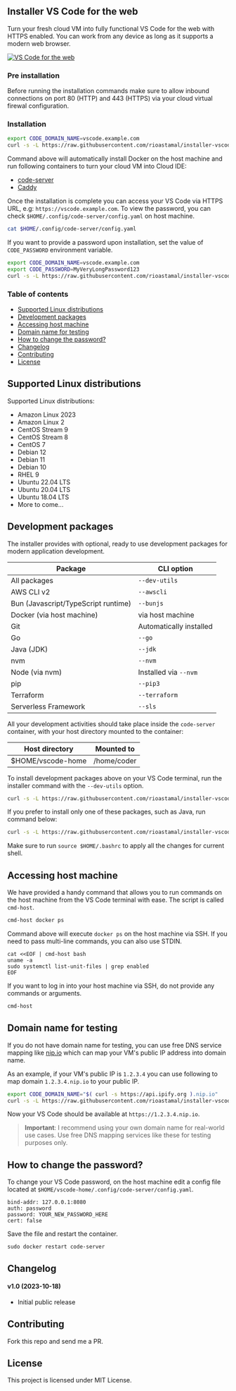 ## Installer VS Code for the web

Turn your fresh cloud VM into fully functional VS Code for the web with HTTPS enabled. You can work from any device as long as it supports a modern web browser.

[![VS Code for the web](https://github-production-user-asset-6210df.s3.amazonaws.com/469847/275779903-a1b52a3a-6dd7-4b6a-a754-3071fb662ac5.jpg)](https://github-production-user-asset-6210df.s3.amazonaws.com/469847/275777169-60a3fe97-3296-479a-a772-4c0649ff794b.png)

### Pre installation

Before running the installation commands make sure to allow inbound connections on port 80 (HTTP) and 443 (HTTPS) via your cloud virtual firewal configuration.

### Installation

```sh
export CODE_DOMAIN_NAME=vscode.example.com
curl -s -L https://raw.githubusercontent.com/rioastamal/installer-vscode-for-web/main/install.sh | bash -s -- --core
```

Command above will automatically install Docker on the host machine and run following containers to turn your cloud VM into Cloud IDE:

- [code-server](https://github.com/coder/code-server)
- [Caddy](https://caddyserver.com/)

Once the installation is complete you can access your VS Code via HTTPS URL, e.g: `https://vscode.example.com`. To view the password, you can check `$HOME/.config/code-server/config.yaml` on host machine.

```sh
cat $HOME/.config/code-server/config.yaml
```

If you want to provide a password upon installation, set the value of `CODE_PASSWORD` environment variable.

```sh
export CODE_DOMAIN_NAME=vscode.example.com
export CODE_PASSWORD=MyVeryLongPassword123
curl -s -L https://raw.githubusercontent.com/rioastamal/installer-vscode-for-web/main/install.sh | bash -s -- --core
```

### Table of contents

- [Supported Linux distributions](#supported-linux-distributions)
- [Development packages](#development-packages)
- [Accessing host machine](#accessing-host-machine)
- [Domain name for testing](#domain-name-for-testing)
- [How to change the password?](#how-to-change-the-password)
- [Changelog](#changelog)
- [Contributing](#contributing)
- [License](#license)

## Supported Linux distributions

Supported Linux distributions:

- Amazon Linux 2023
- Amazon Linux 2
- CentOS Stream 9 
- CentOS Stream 8
- CentOS 7
- Debian 12
- Debian 11
- Debian 10
- RHEL 9
- Ubuntu 22.04 LTS
- Ubuntu 20.04 LTS
- Ubuntu 18.04 LTS
- More to come...

## Development packages

The installer provides with optional, ready to use development packages for modern application development.

Package | CLI option
--------|-----------
All packages | `--dev-utils`
AWS CLI v2 | `--awscli`
Bun (Javascript/TypeScript runtime) | `--bunjs`
Docker (via host machine) | via host machine
Git | Automatically installed
Go | `--go`
Java (JDK) | `--jdk`
nvm | `--nvm`
Node (via nvm) | Installed via `--nvm`
pip | `--pip3`
Terraform | `--terraform`
Serverless Framework | `--sls`

All your development activities should take place inside the `code-server` container, with your host directory mounted to the container:

Host directory | Mounted to
---------------|-----------
$HOME/vscode-home | /home/coder

To install development packages above on your VS Code terminal, run the installer command with the `--dev-utils` option.

```sh
curl -s -L https://raw.githubusercontent.com/rioastamal/installer-vscode-for-web/main/install.sh | bash -s -- --dev-utils
```

If you prefer to install only one of these packages, such as Java, run command below:

```sh
curl -s -L https://raw.githubusercontent.com/rioastamal/installer-vscode-for-web/main/install.sh | bash -s -- --jdk
```

Make sure to run `source $HOME/.bashrc` to apply all the changes for current shell.

## Accessing host machine

We have provided a handy command that allows you to run commands on the host machine from the VS Code terminal with ease. The script is called `cmd-host`.

```sh
cmd-host docker ps
```

Command above will execute `docker ps` on the host machine via SSH. If you need to pass multi-line commands, you can also use STDIN.

```
cat <<EOF | cmd-host bash
uname -a
sudo systemctl list-unit-files | grep enabled
EOF
```

If you want to log in into your host machine via SSH, do not provide any commands or arguments.

```sh
cmd-host
```

## Domain name for testing

If you do not have domain name for testing, you can use free DNS service mapping like [nip.io](https://nip.io) which can map your VM's public IP address into domain name.

As an example, if your VM's public IP is `1.2.3.4` you can use following to map domain `1.2.3.4.nip.io` to your public IP.

```sh
export CODE_DOMAIN_NAME="$( curl -s https://api.ipify.org ).nip.io"
curl -s -L https://raw.githubusercontent.com/rioastamal/installer-vscode-for-web/main/install.sh | bash -s -- --core
```

Now your VS Code should be available at `https://1.2.3.4.nip.io`.

> **Important**: I recommend using your own domain name for real-world use cases. Use free DNS mapping services like these for testing purposes only.

## How to change the password?

To change your VS Code password, on the host machine edit a config file located at `$HOME/vscode-home/.config/code-server/config.yaml`.

```
bind-addr: 127.0.0.1:8080
auth: password
password: YOUR_NEW_PASSWORD_HERE
cert: false
```

Save the file and restart the container.

```
sudo docker restart code-server
```

## Changelog

#### v1.0 (2023-10-18)

- Initial public release

## Contributing

Fork this repo and send me a PR.

## License

This project is licensed under MIT License.
